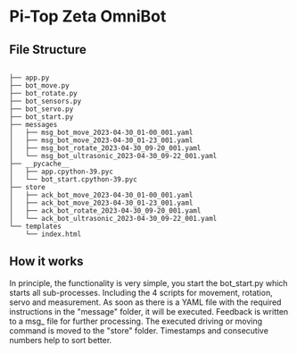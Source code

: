 # Pi-Top Zeta OmniBot

## File Structure
<code>
├── app.py
├── bot_move.py
├── bot_rotate.py
├── bot_sensors.py
├── bot_servo.py
├── bot_start.py
├── messages
│   ├── msg_bot_move_2023-04-30_01-00_001.yaml
│   ├── msg_bot_move_2023-04-30_01-23_001.yaml
│   ├── msg_bot_rotate_2023-04-30_09-20_001.yaml
│   └── msg_bot_ultrasonic_2023-04-30_09-22_001.yaml
├── __pycache__
│   ├── app.cpython-39.pyc
│   └── bot_start.cpython-39.pyc
├── store
│   ├── ack_bot_move_2023-04-30_01-00_001.yaml
│   ├── ack_bot_move_2023-04-30_01-23_001.yaml
│   ├── ack_bot_rotate_2023-04-30_09-20_001.yaml
│   └── ack_bot_ultrasonic_2023-04-30_09-22_001.yaml
└── templates
    └── index.html
</code>

## How it works

In principle, the functionality is very simple, you start the bot_start.py which starts all sub-processes. Including the 4 scripts for movement, rotation, servo and measurement. As soon as there is a YAML file with the required instructions in the "message" folder, it will be executed. Feedback is written to a msg_ file for further processing. The executed driving or moving command is moved to the "store" folder. Timestamps and consecutive numbers help to sort better.
